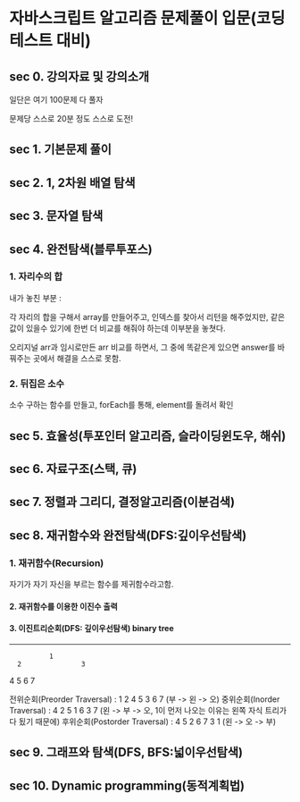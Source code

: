 # 자바스크립트 알고리즘 문제풀이 입문(코딩테스트 대비)

## sec 0. 강의자료 및 강의소개

일단은 여기 100문제 다 풀자

문제당 스스로 20분 정도 스스로 도전!

## sec 1. 기본문제 풀이

## sec 2. 1, 2차원 배열 탐색

## sec 3. 문자열 탐색

## sec 4. 완전탐색(블루투포스)

### 1. 자리수의 합

내가 놓친 부분 :

각 자리의 합을 구해서 array를 만들어주고, 인덱스를 찾아서 리턴을 해주었지만, 같은 값이 있을수 있기에 한번 더 비교를 해줘야 하는데 이부분을 놓쳣다.

오리지널 arr과 임시로만든 arr 비교를 하면서, 그 중에 똑같은게 있으면 answer를 바꿔주는 곳에서 해결을 스스로 못함.

### 2. 뒤집은 소수

소수 구하는 함수를 만들고, forEach를 통해, element를 돌려서 확인

## sec 5. 효율성(투포인터 알고리즘, 슬라이딩윈도우, 해쉬)

## sec 6. 자료구조(스택, 큐)

## sec 7. 정렬과 그리디, 결정알고리즘(이분검색)

## sec 8. 재귀함수와 완전탐색(DFS:깊이우선탐색)

### 1. 재귀함수(Recursion)

자기가 자기 자신을 부르는 함수를 제귀함수라고함.

#### 2. 재귀함수를 이용한 이진수 출력

#### 3. 이진트리순회(DFS: 깊이우선탐색) binary tree

---

              1
      2               3

4 5 6 7

전위순회(Preorder Traversal) : 1 2 4 5 3 6 7 (부 -> 왼 -> 오)
중위순회(Inorder Traversal) : 4 2 5 1 6 3 7 (왼 -> 부 -> 오, 1이 먼저 나오는 이유는 왼쪽 자식 트리가 다 됬기 때문에)
후위순회(Postorder Traversal) : 4 5 2 6 7 3 1 (왼 -> 오 -> 부)

## sec 9. 그래프와 탐색(DFS, BFS:넓이우선탐색)

## sec 10. Dynamic programming(동적계획법)
